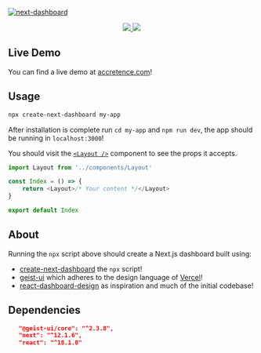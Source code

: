 <a href="http://accretence.com">![next-dashboard](https://i.imgur.com/hNovO0U.png)</a>

<a href="https://npmjs.com/package/create-next-dashboard">
   <p align="center">
   <img src="https://img.shields.io/npm/v/create-next-dashboard?style=for-the-badge&labelColor=000000">
   <img src="https://img.shields.io/npm/dw/create-next-dashboard?color=000&style=for-the-badge">
   </p>
</a>

## Live Demo

You can find a live demo at [accretence.com](https://accretence.com)!

## Usage

```bash
npx create-next-dashboard my-app
```

After installation is complete run `cd my-app` and `npm run dev`, the app should be running in `localhost:3000`!

You should visit the [`<Layout />`](https://github.com/Accretence/next-dashboard/blob/main/src/Layout.js) component to see the props it accepts.

```js
import Layout from '../components/Layout'

const Index = () => {
    return <Layout>/* Your content */</Layout>
}

export default Index
```

## About

Running the `npx` script above should create a Next.js dashboard built using:

-   [create-next-dashboard](https://github.com/accretence/create-next-dashboard) the `npx` script!
-   [geist-ui](https://github.com/geist-org/geist-ui) which adheres to the design language of [Vercel](https://vercel.com/)!
-   [react-dashboard-design](https://github.com/ofekashery/react-dashboard-design) as inspiration and much of the initial codebase!

## Dependencies

```json
   "@geist-ui/core": "^2.3.8",
   "next": "^12.1.6",
   "react": "^18.1.0"
```
